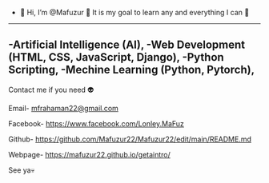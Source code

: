- 👋 Hi, I’m @Mafuzur
👻 It is my goal to learn any and everything I can 🤖 
---------------------------------------------------
-Artificial Intelligence (AI),
-Web Development (HTML, CSS, JavaScript, Django),
-Python Scripting,
-Mechine Learning (Python, Pytorch),
---------------------------------------------------

Contact me if you need 👽

Email- mfrahaman22@gmail.com

Facebook- https://www.facebook.com/Lonley.MaFuz

Github- https://github.com/Mafuzur22/Mafuzur22/edit/main/README.md

Webpage- https://mafuzur22.github.io/getaintro/

See ya💀
<!---
Mafuzur22/Mafuzur22 is a ✨ special ✨ repository because its `README.md` (this file) appears on your GitHub profile.
You can click the Preview link to take a look at your changes.
--->
